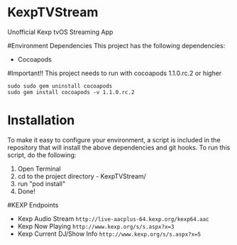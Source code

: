 # KexpTVStream
Unofficial Kexp tvOS Streaming App

#Environment Dependencies
This project has the following dependencies:
- Cocoapods

#Important!!
This project needs to run with cocoapods 1.1.0.rc.2 or higher
```
sudo sudo gem uninstall cocoapods
sudo gem install cocoapods -v 1.1.0.rc.2
```

# Installation
To make it easy to configure your environment, a script is included in the repository that will install the above dependencies and git hooks. To run this script, do the following:  

1. Open Terminal  
2. cd to the project directory - KexpTVStream/
3. run "pod install" 
5. Done!  

#KEXP Endpoints
- Kexp Audio Stream `http://live-aacplus-64.kexp.org/kexp64.aac`
- Kexp Now Playing `http://www.kexp.org/s/s.aspx?x=3`
- Kexp Current DJ/Show Info `http://www.kexp.org/s/s.aspx?x=5`
